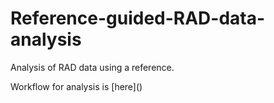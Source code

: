 # Reference-guided-RAD-data-analysis

Analysis of RAD data using a reference.

Workflow for analysis is [here](<script src="https://gist.github.com/lkomoro/86403350ba985ee5456c54377c316398.js"></script>) 
